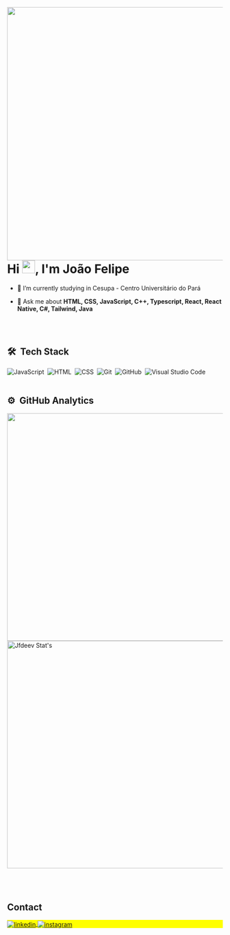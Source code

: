 <img align="right" height="590em" src="https://raw.githubusercontent.com/gist/Jfdeev/1fc1f9140e2aea2a75f6698a6cf06837/raw/0f9fc9231d7b1f6a588502a730f62bb27c2c718f/githubcard2.svg"/>
<h1 align="left">Hi <img src="https://raw.githubusercontent.com/kaueMarques/kaueMarques/master/hi.gif" height="30px">, I'm João Felipe</h1>



- 🔭 I’m currently studying in Cesupa - Centro Universitário do Pará

- 💬 Ask me about **HTML, CSS, JavaScript, C++, Typescript, React, React Native, C#, Tailwind, Java**

<br><br>

## 🛠 &nbsp;Tech Stack
![JavaScript](https://img.shields.io/badge/-JavaScript-05122A?style=flat&logo=javascript)&nbsp;
![HTML](https://img.shields.io/badge/-HTML-05122A?style=flat&logo=HTML5)&nbsp;
![CSS](https://img.shields.io/badge/-CSS-05122A?style=flat&logo=CSS3&logoColor=1572B6)&nbsp;
![Git](https://img.shields.io/badge/-Git-05122A?style=flat&logo=git)&nbsp;
![GitHub](https://img.shields.io/badge/-GitHub-05122A?style=flat&logo=github)&nbsp;
![Visual Studio Code](https://img.shields.io/badge/-Visual%20Studio%20Code-05122A?style=flat&logo=visual-studio-code&logoColor=007ACC)&nbsp;
<br><br>
## ⚙️ &nbsp;GitHub Analytics
<p align="left">
<img width="530em" src="https://github-readme-stats.vercel.app/api?username=Jfdeev&show_icons=true&theme=vision-friendly-dark"/>
<img width="530em" src="https://github-readme-stats.vercel.app/api/top-langs/?username=Jfdeev&layout=compact&theme=vision-friendly-dark" alt="Jfdeev Stat's"/>
</p>


<br><br>

## Contact

<p align="left" style="background:yellow">
<a href="https://www.linkedin.com/in/joão-felipe-28855b238/" target="_blank">
  <img align="center" src="https://img.shields.io/badge/-Jfdeev-05122A?style=flat&logo=linkedin" alt="linkedin"/>
</a>
<a href="https://www.instagram.com/joaofsoarez/" target="_blank">
 <img align="center" src="https://img.shields.io/badge/-joaofsoarez-05122A?style=flat&logo=instagram" alt="instagram"/>
</a>
</p>
